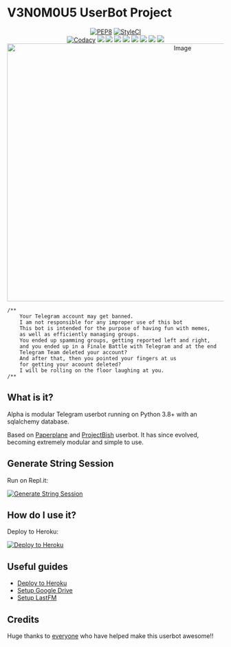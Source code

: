 # V3N0M0U5 UserBot Project

<p align="center">
    <a href="https://github.com/oxyda-fox/V3N0M0U5/actions?query=PEP8"> <img src="https://github.com/GengKapak/DCLXVI/workflows/PEP8/badge.svg?branch=master" alt="PEP8" /></a>
    <a href="https://github.styleci.io/repos/263736411?branch=master"><img src="https://github.styleci.io/repos/263736411/shield?branch=master" alt="StyleCI"></a><br>
    <a href="https://app.codacy.com/gh/oxyda-fox/V3N0M0U5/dashboard"> <img src="https://img.shields.io/codacy/grade/a8f0747a964e4712818a28d2a7f4edd3?color=blue&logo=codacy&style=for-the-badge" alt="Codacy" /></a>
    <a href="https://github.com/oxyda-fox/V3N0M0U5"> <img src="https://img.shields.io/github/repo-size/GengKapak/DCLXVI?logo=github&style=for-the-badge" /></a>
    <a href="https://github.com/oxyda-fox/V3N0M0U5/graphs/contributors"> <img src="https://img.shields.io/github/contributors-anon/GengKapak/DCLXVI?color=blue&label=all%20contributors&logo=github&style=for-the-badge" /></a>
    <a href="https://github.com/oxyda-fox/V3N0M0U5/commits/master"> <img src="https://img.shields.io/github/last-commit/GengKapak/DCLXVI?color=blue&logo=github&style=for-the-badge" /></a>
    <a href="https://github.com/oxyda-fox/V3N0M0U5/issues"> <img src="https://img.shields.io/github/issues/GengKapak/DCLXVI?color=blue&logo=github&style=for-the-badge" /></a>
    <a href="https://github.com/oxyda-fox/V3N0M0U5/network/members"> <img src="https://img.shields.io/github/forks/GengKapak/DCLXVI?logo=github&style=for-the-badge" /></a>
    <a href="https://hub.docker.com/r/gengkapak/archlinux"> <img src="https://img.shields.io/docker/image-size/gengkapak/archlinux/latest?label=docker%20image%20size&logo=docker&style=for-the-badge" /></a>
    <a href="https://hub.docker.com/r/gengkapak/archlinux/tags"> <img src="https://img.shields.io/docker/v/gengkapak/archlinux/latest?label=docker%20version&logo=docker&style=for-the-badge" /></a>
    <a href="https://pypi.org/project/Telethon/"> <img src="https://img.shields.io/pypi/v/telethon?label=telethon&logo=pypi&logoColor=white&style=for-the-badge" /></a>
    <img src="https://telegra.ph/file/2a7b0bd8547a80c019493.jpg" alt="Image" width="800" height="600" />
</p>

```
/**
    Your Telegram account may get banned.
    I am not responsible for any improper use of this bot
    This bot is intended for the purpose of having fun with memes,
    as well as efficiently managing groups.
    You ended up spamming groups, getting reported left and right,
    and you ended up in a Finale Battle with Telegram and at the end
    Telegram Team deleted your account?
    And after that, then you pointed your fingers at us
    for getting your acoount deleted?
    I will be rolling on the floor laughing at you.
/**
```

## What is it?

Alpha is modular Telegram userbot running on Python 3.8+ with an sqlalchemy database.

Based on [Paperplane](https://github.com/RaphielGang/Telegram-UserBot) and [ProjectBish](https://github.com/adekmaulana/ProjectBish) userbot.
It has since evolved, becoming extremely modular and simple to use.

## Generate String Session

Run on Repl.it:
<p><a href="http://dclxvi.anggar96s.repl.run"> <img src="https://img.shields.io/badge/run-string__session.py-blue?style=for-the-badge&logo=repl.it" alt="Generate String Session" /></a></p>

## How do I use it?

Deploy to Heroku:
<p><a href="https://heroku.com/deploy"> <img src="https://www.herokucdn.com/deploy/button.svg" alt="Deploy to Heroku" /></a></p>

## Useful guides

* [Deploy to Heroku](https://telegra.ph/How-to-host-a-Telegram-Userbot-11-02)
* [Setup Google Drive](https://telegra.ph/How-To-Setup-Google-Drive-04-03)
* [Setup LastFM](https://telegra.ph/How-to-set-up-LastFM-module-for-Paperplane-userbot-11-02)

## Credits

Huge thanks to [everyone](https://github.com/GengKapak/DCLXVI/graphs/contributors) who have helped make this userbot awesome!!</p>
